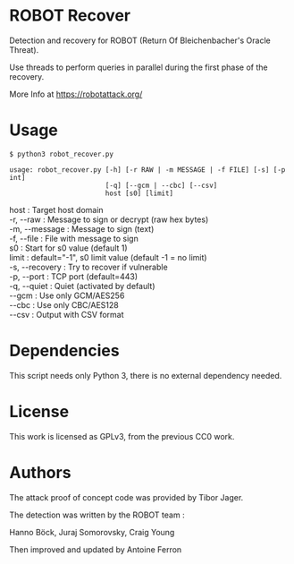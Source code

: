
# ROBOT Recover

Detection and recovery for ROBOT (Return Of
Bleichenbacher's Oracle Threat).

Use threads to perform queries in parallel during the first phase of the recovery.

More Info at https://robotattack.org/

Usage
=====

```
$ python3 robot_recover.py

usage: robot_recover.py [-h] [-r RAW | -m MESSAGE | -f FILE] [-s] [-p int]
                        [-q] [--gcm | --cbc] [--csv]
                        host [s0] [limit]
```

host  : Target host domain  
-r, --raw  : Message to sign or decrypt (raw hex bytes)  
-m, --message  : Message to sign (text)  
-f, --file  : File with message to sign  
s0  : Start for s0 value (default 1)  
limit  : default="-1", s0 limit value (default -1 = no limit)  
-s, --recovery  : Try to recover if vulnerable  
-p, --port  : TCP port (default=443)  
-q, --quiet  : Quiet (activated by default)  
--gcm  : Use only GCM/AES256  
--cbc  : Use only CBC/AES128  
--csv  : Output with CSV format  

Dependencies
============

This script needs only Python 3, there is no external dependency needed.

License
=======

This work is licensed as GPLv3, from the previous CC0 work.

Authors
=======

The attack proof of concept code was provided by Tibor Jager.

The detection was written by the ROBOT team :

Hanno Böck, Juraj Somorovsky, Craig Young

Then improved and updated by Antoine Ferron
